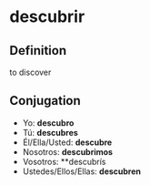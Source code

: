 # descubrir

## Definition
to discover

## Conjugation

- Yo: **descubro**
- Tú: **descubres**
- Él/Ella/Usted: **descubre**
- Nosotros: **descubrimos**
- Vosotros: **descubrís
- Ustedes/Ellos/Ellas: **descubren**